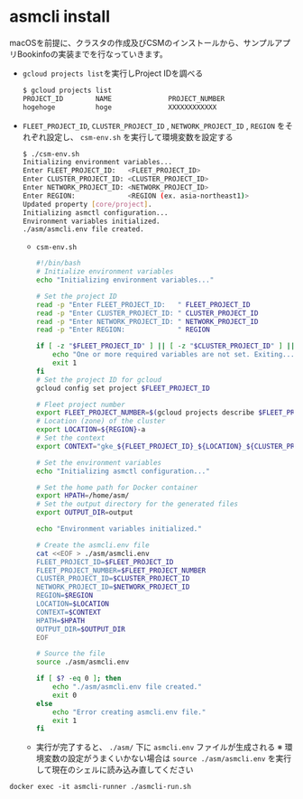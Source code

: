 # asmcli install

macOSを前提に、クラスタの作成及びCSMのインストールから、サンプルアプリBookinfoの実装までを行なっていきます。

- `gcloud projects list`を実行しProject IDを調べる

    ```bash
    $ gcloud projects list
    PROJECT_ID        NAME              PROJECT_NUMBER
    hogehoge          hoge              XXXXXXXXXXXX
    ```

- `FLEET_PROJECT_ID`, `CLUSTER_PROJECT_ID` , `NETWORK_PROJECT_ID` , `REGION` をそれぞれ設定し、 `csm-env.sh` を実行して環境変数を設定する

    ```bash
    $ ./csm-env.sh
    Initializing environment variables...
    Enter FLEET_PROJECT_ID:   <FLEET_PROJECT_ID>
    Enter CLUSTER_PROJECT_ID: <CLUSTER_PROJECT_ID>
    Enter NETWORK_PROJECT_ID: <NETWORK_PROJECT_ID>
    Enter REGION:             <REGION (ex. asia-northeast1)>
    Updated property [core/project].
    Initializing asmctl configuration...
    Environment variables initialized.
    ./asm/asmcli.env file created.
    ```

    - `csm-env.sh`

        ```bash
        #!/bin/bash
        # Initialize environment variables
        echo "Initializing environment variables..."
        
        # Set the project ID
        read -p "Enter FLEET_PROJECT_ID:   " FLEET_PROJECT_ID
        read -p "Enter CLUSTER_PROJECT_ID: " CLUSTER_PROJECT_ID
        read -p "Enter NETWORK_PROJECT_ID: " NETWORK_PROJECT_ID
        read -p "Enter REGION:             " REGION
        
        if [ -z "$FLEET_PROJECT_ID" ] || [ -z "$CLUSTER_PROJECT_ID" ] || [ -z "$NETWORK_PROJECT_ID" ] || [ -z "$REGION" ]; then
            echo "One or more required variables are not set. Exiting..."
            exit 1
        fi
        # Set the project ID for gcloud
        gcloud config set project $FLEET_PROJECT_ID
        
        # Fleet project number
        export FLEET_PROJECT_NUMBER=$(gcloud projects describe $FLEET_PROJECT_ID --format="value(projectNumber)")
        # Location (zone) of the cluster
        export LOCATION=${REGION}-a
        # Set the context
        export CONTEXT="gke_${FLEET_PROJECT_ID}_${LOCATION}_${CLUSTER_PROJECT_ID}"
        
        # Set the environment variables
        echo "Initializing asmctl configuration..."
        
        # Set the home path for Docker container
        export HPATH=/home/asm/
        # Set the output directory for the generated files
        export OUTPUT_DIR=output
        
        echo "Environment variables initialized."
        
        # Create the asmcli.env file
        cat <<EOF > ./asm/asmcli.env
        FLEET_PROJECT_ID=$FLEET_PROJECT_ID
        FLEET_PROJECT_NUMBER=$FLEET_PROJECT_NUMBER
        CLUSTER_PROJECT_ID=$CLUSTER_PROJECT_ID
        NETWORK_PROJECT_ID=$NETWORK_PROJECT_ID
        REGION=$REGION
        LOCATION=$LOCATION
        CONTEXT=$CONTEXT
        HPATH=$HPATH
        OUTPUT_DIR=$OUTPUT_DIR
        EOF
        
        # Source the file
        source ./asm/asmcli.env
        
        if [ $? -eq 0 ]; then
            echo "./asm/asmcli.env file created."
            exit 0
        else
            echo "Error creating asmcli.env file."
            exit 1
        fi
        ```

    - 実行が完了すると、 `./asm/` 下に `asmcli.env` ファイルが生成される
        ※ 環境変数の設定がうまくいかない場合は `source ./asm/asmcli.env` を実行して現在のシェルに読み込み直してください

```shell
docker exec -it asmcli-runner ./asmcli-run.sh
```
